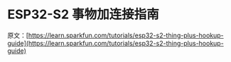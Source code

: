 # ESP32-S2 事物加连接指南

原文：[https://learn.sparkfun.com/tutorials/esp32-s2-thing-plus-hookup-guide](https://learn.sparkfun.com/tutorials/esp32-s2-thing-plus-hookup-guide)